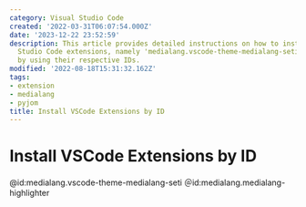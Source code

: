 ```yaml
---
category: Visual Studio Code
created: '2022-03-31T06:07:54.000Z'
date: '2023-12-22 23:52:59'
description: This article provides detailed instructions on how to install two Visual
  Studio Code extensions, namely 'medialang.vscode-theme-medialang-seti' and 'medialang.medialang-highlighter',
  by using their respective IDs.
modified: '2022-08-18T15:31:32.162Z'
tags:
- extension
- medialang
- pyjom
title: Install VSCode Extensions by ID
---
```


# Install VSCode Extensions by ID

@id:medialang.vscode-theme-medialang-seti
＠id:medialang.medialang-highlighter
